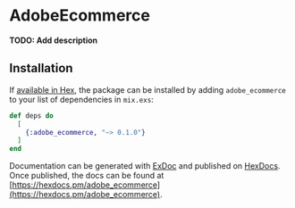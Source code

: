 # AdobeEcommerce

**TODO: Add description**

## Installation

If [available in Hex](https://hex.pm/docs/publish), the package can be installed
by adding `adobe_ecommerce` to your list of dependencies in `mix.exs`:

```elixir
def deps do
  [
    {:adobe_ecommerce, "~> 0.1.0"}
  ]
end
```

Documentation can be generated with [ExDoc](https://github.com/elixir-lang/ex_doc)
and published on [HexDocs](https://hexdocs.pm). Once published, the docs can
be found at [https://hexdocs.pm/adobe_ecommerce](https://hexdocs.pm/adobe_ecommerce).
